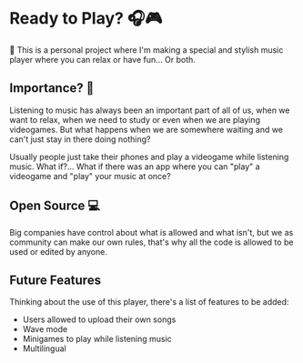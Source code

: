# Ready to Play? 🎧🎮

🎵 This is a personal project where I'm making a special and stylish music player where you can relax or have fun... Or both.

## Importance? 🤔

Listening to music has always been an important part of all of us, when we want to relax, when we need to study or even when we are playing videogames. But what happens when we are somewhere waiting and we can't just stay in there doing nothing?

Usually people just take their phones and play a videogame while listening music. What if?... What if there was an app where you can "play" a videogame and "play" your music at once?

## Open Source 💻

Big companies have control about what is allowed and what isn't, but we as community can make our own rules, that's why all the code is allowed to be used or edited by anyone.

## Future Features

Thinking about the use of this player, there's a list of features to be added:

 - Users allowed to upload their own songs
 - Wave mode
 - Minigames to play while listening music
 - Multilingual